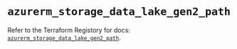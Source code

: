 # `azurerm_storage_data_lake_gen2_path`

Refer to the Terraform Registory for docs: [`azurerm_storage_data_lake_gen2_path`](https://www.terraform.io/docs/providers/azurerm/r/storage_data_lake_gen2_path).
